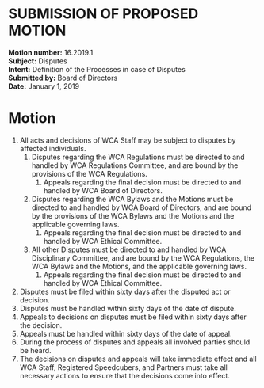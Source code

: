 # SUBMISSION OF PROPOSED MOTION

**Motion number:** 16.2019.1  
**Subject:** Disputes  
**Intent:** Definition of the Processes in case of Disputes  
**Submitted by:** Board of Directors  
**Date:** January 1, 2019  

# Motion

1. All acts and decisions of WCA Staff may be subject to disputes by affected individuals.
   1. Disputes regarding the WCA Regulations must be directed to and handled by WCA Regulations Committee, and are bound by the provisions of the WCA Regulations.
      1. Appeals regarding the final decision must be directed to and handled by WCA Board of Directors.
   2. Disputes regarding the WCA Bylaws and the Motions must be directed to and handled by WCA Board of Directors, and are bound by the provisions of the WCA Bylaws and the Motions and the applicable governing laws.
      1. Appeals regarding the final decision must be directed to and handled by WCA Ethical Committee.
   3. All other Disputes must be directed to and handled by WCA Disciplinary Committee, and are bound by the WCA Regulations, the WCA Bylaws and the Motions, and the applicable governing laws.
      1. Appeals regarding the final decision must be directed to and handled by WCA Ethical Committee.
2. Disputes must be filed within sixty days after the disputed act or decision.
3. Disputes must be handled within sixty days of the date of dispute.
4. Appeals to decisions on disputes must be filed within sixty days after the decision.
5. Appeals must be handled within sixty days of the date of appeal.
6. During the process of disputes and appeals all involved parties should be heard.
7. The decisions on disputes and appeals will take immediate effect and all WCA Staff, Registered Speedcubers, and Partners must take all necessary actions to ensure that the decisions come into effect.
